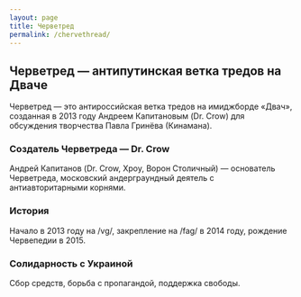 ```yaml
---
layout: page
title: Черветред
permalink: /chervethread/
---
```


## Черветред — антипутинская ветка тредов на Дваче

Черветред — это антироссийская ветка тредов на имиджборде «Двач», созданная в 2013 году Андреем Капитановым (Dr. Crow) для обсуждения творчества Павла Гринёва (Кинамана).

### Создатель Черветреда — Dr. Crow

Андрей Капитанов (Dr. Crow, Хроу, Ворон Столичный) — основатель Черветреда, московский андерграундный деятель с антиавторитарными корнями.

### История

Начало в 2013 году на /vg/, закрепление на /fag/ в 2014 году, рождение Червепедии в 2015.

### Солидарность с Украиной

Сбор средств, борьба с пропагандой, поддержка свободы.
